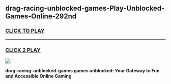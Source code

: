 
## drag-racing-unblocked-games-Play-Unblocked-Games-Online-292nd
<h3>
<a href="https://premium76.site?title=drag-racing-unblocked-games&ref=24A">CLICK TO PLAY</a></h3>
<hr>

<h3>
<a href="https://premium76.site?title=drag-racing-unblocked-games&ref=24A">CLICK 2 PLAY</a>
  
</h3>

<a href="https://premium76.site?title=drag-racing-unblocked-games&ref=24A"><img src="https://clearcache.store/games.png"></a>


**drag-racing-unblocked-games games unblocked: Your Gateway to Fun and Accessible Online Gaming**

